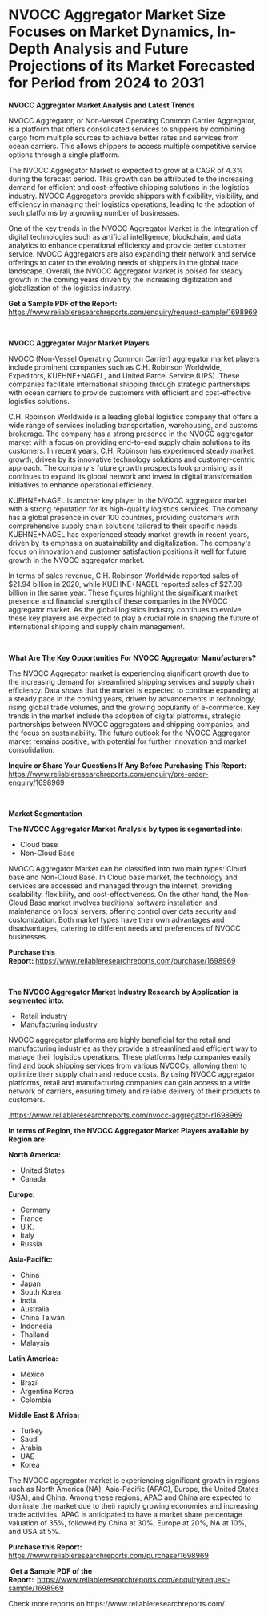 <p><h1>NVOCC Aggregator Market Size Focuses on Market Dynamics, In-Depth Analysis and Future Projections of its Market Forecasted for Period from 2024 to 2031</h1></p><p><strong>NVOCC Aggregator Market Analysis and Latest Trends</strong></p>
<p><p>NVOCC Aggregator, or Non-Vessel Operating Common Carrier Aggregator, is a platform that offers consolidated services to shippers by combining cargo from multiple sources to achieve better rates and services from ocean carriers. This allows shippers to access multiple competitive service options through a single platform.</p><p>The NVOCC Aggregator Market is expected to grow at a CAGR of 4.3% during the forecast period. This growth can be attributed to the increasing demand for efficient and cost-effective shipping solutions in the logistics industry. NVOCC Aggregators provide shippers with flexibility, visibility, and efficiency in managing their logistics operations, leading to the adoption of such platforms by a growing number of businesses.</p><p>One of the key trends in the NVOCC Aggregator Market is the integration of digital technologies such as artificial intelligence, blockchain, and data analytics to enhance operational efficiency and provide better customer service. NVOCC Aggregators are also expanding their network and service offerings to cater to the evolving needs of shippers in the global trade landscape. Overall, the NVOCC Aggregator Market is poised for steady growth in the coming years driven by the increasing digitization and globalization of the logistics industry.</p></p>
<p><strong>Get a Sample PDF of the Report:&nbsp;</strong> <a href="https://www.reliableresearchreports.com/enquiry/request-sample/1698969">https://www.reliableresearchreports.com/enquiry/request-sample/1698969</a></p>
<p>&nbsp;</p>
<p><strong>NVOCC Aggregator Major Market Players</strong></p>
<p><p>NVOCC (Non-Vessel Operating Common Carrier) aggregator market players include prominent companies such as C.H. Robinson Worldwide, Expeditors, KUEHNE+NAGEL, and United Parcel Service (UPS). These companies facilitate international shipping through strategic partnerships with ocean carriers to provide customers with efficient and cost-effective logistics solutions.</p><p>C.H. Robinson Worldwide is a leading global logistics company that offers a wide range of services including transportation, warehousing, and customs brokerage. The company has a strong presence in the NVOCC aggregator market with a focus on providing end-to-end supply chain solutions to its customers. In recent years, C.H. Robinson has experienced steady market growth, driven by its innovative technology solutions and customer-centric approach. The company's future growth prospects look promising as it continues to expand its global network and invest in digital transformation initiatives to enhance operational efficiency.</p><p>KUEHNE+NAGEL is another key player in the NVOCC aggregator market with a strong reputation for its high-quality logistics services. The company has a global presence in over 100 countries, providing customers with comprehensive supply chain solutions tailored to their specific needs. KUEHNE+NAGEL has experienced steady market growth in recent years, driven by its emphasis on sustainability and digitalization. The company's focus on innovation and customer satisfaction positions it well for future growth in the NVOCC aggregator market.</p><p>In terms of sales revenue, C.H. Robinson Worldwide reported sales of $21.94 billion in 2020, while KUEHNE+NAGEL reported sales of $27.08 billion in the same year. These figures highlight the significant market presence and financial strength of these companies in the NVOCC aggregator market. As the global logistics industry continues to evolve, these key players are expected to play a crucial role in shaping the future of international shipping and supply chain management.</p></p>
<p>&nbsp;</p>
<p><strong>What Are The Key Opportunities For NVOCC Aggregator Manufacturers?</strong></p>
<p><p>The NVOCC Aggregator market is experiencing significant growth due to the increasing demand for streamlined shipping services and supply chain efficiency. Data shows that the market is expected to continue expanding at a steady pace in the coming years, driven by advancements in technology, rising global trade volumes, and the growing popularity of e-commerce. Key trends in the market include the adoption of digital platforms, strategic partnerships between NVOCC aggregators and shipping companies, and the focus on sustainability. The future outlook for the NVOCC Aggregator market remains positive, with potential for further innovation and market consolidation.</p></p>
<p><strong>Inquire or Share Your Questions If Any Before Purchasing This Report:</strong> <a href="https://www.reliableresearchreports.com/enquiry/pre-order-enquiry/1698969">https://www.reliableresearchreports.com/enquiry/pre-order-enquiry/1698969</a></p>
<p>&nbsp;</p>
<p><strong>Market Segmentation</strong></p>
<p><strong>The NVOCC Aggregator Market Analysis by types is segmented into:</strong></p>
<p><ul><li>Cloud base</li><li>Non-Cloud Base</li></ul></p>
<p><p>NVOCC Aggregator Market can be classified into two main types: Cloud base and Non-Cloud Base. In Cloud base market, the technology and services are accessed and managed through the internet, providing scalability, flexibility, and cost-effectiveness. On the other hand, the Non-Cloud Base market involves traditional software installation and maintenance on local servers, offering control over data security and customization. Both market types have their own advantages and disadvantages, catering to different needs and preferences of NVOCC businesses.</p></p>
<p><strong>Purchase this Report:&nbsp;</strong><a href="https://www.reliableresearchreports.com/purchase/1698969">https://www.reliableresearchreports.com/purchase/1698969</a></p>
<p>&nbsp;</p>
<p><strong>The NVOCC Aggregator Market Industry Research by Application is segmented into:</strong></p>
<p><ul><li>Retail industry</li><li>Manufacturing industry</li></ul></p>
<p><p>NVOCC aggregator platforms are highly beneficial for the retail and manufacturing industries as they provide a streamlined and efficient way to manage their logistics operations. These platforms help companies easily find and book shipping services from various NVOCCs, allowing them to optimize their supply chain and reduce costs. By using NVOCC aggregator platforms, retail and manufacturing companies can gain access to a wide network of carriers, ensuring timely and reliable delivery of their products to customers.</p></p>
<p><a href="https://www.reliableresearchreports.com/nvocc-aggregator-r1698969">&nbsp;https://www.reliableresearchreports.com/nvocc-aggregator-r1698969</a></p>
<p><strong>In terms of Region, the NVOCC Aggregator Market Players available by Region are:</strong></p>
<p>
    <p> <strong> North America: </strong>
        <ul>
            <li>United States</li>
            <li>Canada</li>
        </ul>
        </p> 
    <p> <strong> Europe: </strong>
        <ul>
            <li>Germany</li>
            <li>France</li>
            <li>U.K.</li>
            <li>Italy</li>
            <li>Russia</li>
        </ul>
        </p> 
    <p> <strong> Asia-Pacific: </strong>
        <ul>
            <li>China</li>
            <li>Japan</li>
            <li>South Korea</li>
            <li>India</li>
            <li>Australia</li>
            <li>China Taiwan</li>
            <li>Indonesia</li>
            <li>Thailand</li>
            <li>Malaysia</li>
        </ul>
        </p> 
    <p> <strong> Latin America: </strong>
        <ul>
            <li>Mexico</li>
            <li>Brazil</li>
            <li>Argentina Korea</li>
            <li>Colombia</li>
        </ul>
        </p> 
    <p> <strong> Middle East & Africa: </strong>
        <ul>
            <li>Turkey</li>
            <li>Saudi</li>
            <li>Arabia</li>
            <li>UAE</li>
            <li>Korea</li>
        </ul>
    </p>
    </p>
<p><p>The NVOCC aggregator market is experiencing significant growth in regions such as North America (NA), Asia-Pacific (APAC), Europe, the United States (USA), and China. Among these regions, APAC and China are expected to dominate the market due to their rapidly growing economies and increasing trade activities. APAC is anticipated to have a market share percentage valuation of 35%, followed by China at 30%, Europe at 20%, NA at 10%, and USA at 5%.</p></p>
<p><strong>Purchase this Report: </strong><a href="https://www.reliableresearchreports.com/purchase/1698969">https://www.reliableresearchreports.com/purchase/1698969</a></p>
<p>&nbsp;<strong>Get a Sample PDF of the Report:&nbsp;&nbsp;</strong><a href="https://www.reliableresearchreports.com/enquiry/request-sample/1698969">https://www.reliableresearchreports.com/enquiry/request-sample/1698969</a></p>
<p><strong></strong></p>
<p>Check more reports on https://www.reliableresearchreports.com/</p>